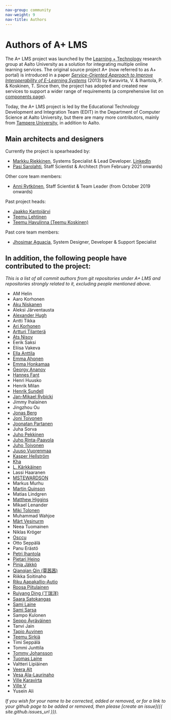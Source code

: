 ```yaml
---
nav-group: community
nav-weight: 9
nav-title: Authors
---
```

# Authors of A+ LMS

The A+ LMS project was launched by the [Learning + Technology](https://research.cs.aalto.fi/LeTech/) research group at Aalto University as a solution for integrating multiple online learning services.
The original source project A+ (now referred to as A+ portal) is introduced in a paper *[Service-Oriented Approach to Improve Interoperability of E-Learning Systems](http://dx.doi.org/10.1109/ICALT.2013.105)* (2013) by Karavirta, V. & Ihantola, P. & Koskinen, T.
Since then, the project has adopted and created new services to support a wider range of requirements (a comprehensive list on [components page](/components/)).

Today, the A+ LMS project is led by the Educational Technology Development and Integration Team (EDIT) in the Department of Computer Science at Aalto University,
but there are many more contributors,
mainly from [Tampere University](https://www.tuni.fi), in addition to Aalto.

## Main architects and designers

Currently the project is spearheaded by:

* [Markku Riekkinen](https://github.com/Mankro), Systems Specialist & Lead Developer. [LinkedIn](https://www.linkedin.com/in/markku-riekkinen-450267143/)
* [Pasi Sarolahti](https://github.com/PasiSa), Staff Scientist & Architect (from February 2021 onwards)

Other core team members:

* [Anni Rytkönen](https://github.com/annirytkonen), Staff Scientist & Team Leader (from October 2019 onwards)

Past project heads:

* [Jaakko Kantojärvi](https://github.com/raphendyr)
* [Teemu Lehtinen](https://github.com/teemulehtinen)
* [Teemu Havulinna (Teemu Koskinen)](https://github.com/havulinna)

Past core team members:

* [Jhosimar Aguacia](https://github.com/jaguarfi), System Designer, Developer & Support Specialist

## In addition, the following people have contributed to the project:

*This is a list of all commit authors from git repositories under A+ LMS and repositories strongly related to it, excluding people mentioned above.*

[start-of-contributors]: # (Following list is updated by a script, thus manual edits do not persist)

* AM Helin
* Aaro Korhonen
* [Aku Niskanen](https://github.com/Donaldi3)
* Aleksi Järventausta
* [Alexander Hugh](https://github.com/Supercraft888)
* Antti Tikka
* [Ari Korhonen](https://github.com/arikorhonen)
* [Artturi Tilanterä](https://github.com/atilante)
* [Ats Nisov](https://github.com/atsnisov)
* Eerik Saksi
* Eliisa Vakeva
* [Ella Anttila](https://github.com/etanttila)
* [Emma Ahonen](https://github.com/madaian)
* [Emma Honkamaa](https://github.com/ematan)
* [Georgy Ananov](https://github.com/Corgi239)
* [Hannes Fant](https://github.com/hannesfant)
* Henri Huusko
* Henrik Milan
* [Henrik Sundell](https://github.com/HenrikSundell)
* [Jan-Mikael Rybicki](https://github.com/janmikaelr)
* Jimmy Ihalainen
* Jingzhou Ou
* [Jonas Berg](https://github.com/MrBerg)
* [Joni Toivonen](https://github.com/joni-toivonen)
* [Joonatan Partanen](https://github.com/jparta)
* Juha Sorva
* [Juho Pekkinen](https://github.com/motonki)
* [Juho Rinta-Paavola](https://github.com/jrp6)
* [Juho Toivonen](https://github.com/Jetch)
* [Juuso Vuorenmaa](https://github.com/zunde)
* [Kasper Hellström](https://github.com/X455u)
* [Kha](https://github.com/khanetor)
* [L. Kärkkäinen](https://github.com/Tronic)
* Lassi Haaranen
* [MSTEWARDSON](https://github.com/MSTEWARDSON)
* Markus Murhu
* [Martin Quinson](https://github.com/mquinson)
* Matias Lindgren
* [Matthew Higgins](https://github.com/mtthwhggns)
* Mikael Lenander
* [Miki Tolonen](https://github.com/splyysh)
* Muhammad Wahjoe
* [Märt Vesinurm](https://github.com/MartVesinurm)
* Neea Tuomainen
* Niklas Kröger
* [Osccu](https://github.com/Osccu)
* Otto Seppälä
* Panu Erästö
* [Petri Ihantola](https://github.com/ihantola)
* [Pietari Heino](https://github.com/piehei)
* [Pinja Jäkkö](https://github.com/ppessi)
* [Qianqian Qin (覃茜茜)](https://github.com/QianqianQ)
* Riikka Soitinaho
* [Riku Aapakallio-Autio](https://github.com/rigperro)
* [Roosa Piitulainen](https://github.com/roosapi)
* [Ruiyang Ding (丁瑞洋)](https://github.com/JohnDing1995)
* [Saara Satokangas](https://github.com/saarasat)
* [Sami Laine](https://github.com/Gehock)
* [Sami Sarsa](https://github.com/taikamurmeli)
* Sampo Kulonen
* [Seppo Äyräväinen](https://github.com/sayravai)
* Tanvi Jain
* [Tapio Auvinen](https://github.com/tsauvine)
* [Teemu Sirkiä](https://github.com/ttsirkia)
* Timi Seppälä
* Tommi Junttila
* [Tommy Johansson](https://github.com/polyure)
* [Tuomas Laine](https://github.com/lainets)
* Valtteri Lipiäinen
* [Veera Alt](https://github.com/veeraalt)
* [Vesa Ala-Laurinaho](https://github.com/alalav1)
* [Ville Karavirta](https://github.com/vkaravir)
* [Ville V](https://github.com/Vilz92)
* Yusein Ali

[end-of-contributors]: # (End of automatically updated list)

*If you wish for your name to be corrected, added or removed, or for a link to your github page to be added or removed, then please [create an issue]({{ site.github.issues_url }}).*
